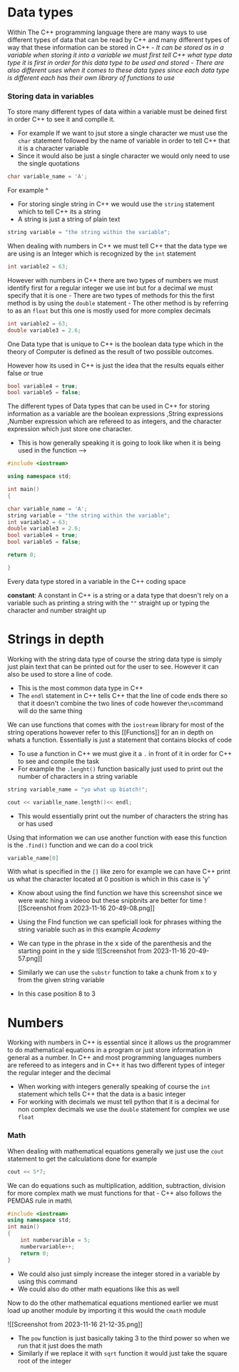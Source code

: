# Data types
Within The C++ programming language there are many ways to use different types of data that can be read by C++ and many different types of way that these information can be stored in C++ 
	- *It  can be stored as in a variable when storing it into a variable we must first tell C++ what type data type it is first in order for this data type to be used  and stored*
	- *There are also different uses when it comes to these data types since each data type is different each has their own library of functions to use*

### Storing data in variables 
To store many different types of data within a variable must be deined first in order C++ to see it and complle it. 
- For example If we want to jsut store a single character we must use the `char` statement followed by the name of variable in order to tell C++ that it is a character variable 
- Since it would also be just a single character we would only need to use the single quotations 
```C++
char variable_name = 'A';
```

For example ^

- For storing single string in C++ we would use the `string` statement which to tell C++ its a string
- A string is just a string of plain text 
```C++
string variable = "the string within the variable";
```

When dealing with numbers in C++ we must tell C++ that the data type we are using is an Integer which is recognized by the `int` statement

```C++
int variable2 = 63;
```

However with numbers in C++ there are two types of numbers we must identify first for a regular integer we use int but for a decimal we must specify that it is one 
	- There are two types of methods for this the first method is by using the `double` statement 
	- The other method is by referring to as an `float` but this one is mostly used for more complex decimals 
```C++ 
int variable2 = 63;
double variable3 = 2.6;
```

One Data  type that is unique to C++ is the boolean data type which in the theory of Computer is defined as the result of two possible outcomes. 

However how its used in C++ is just the idea that the results equals either false or true 

```C++ 
bool variable4 = true;
bool variable5 = false;
```

The different types of Data types that can be used in C++ for storing information as a variable are the boolean expressions ,String expressions ,Number expression which  are refereed to as integers, and the character expression which just store one character.

- This is how generally speaking it is going to look like when it is being used in the function -->

```C++
#include <iostream>

using namespace std;

int main()
{

char variable_name = 'A';
string variable = "the string within the variable";
int variable2 = 63;
double variable3 = 2.6;
bool variable4 = true;
bool variable5 = false;

return 0;

}
```

Every data type stored in a variable in the C++ coding space 

**constant**: A constant in C++ is a string or a data type that doesn't rely on a variable such as printing a string with the `""` straight up or typing the character and number straight up 


# Strings in depth

Working with the string data type of course the string data type is simply just plain text that can be printed out for the user to see. However it can also be used to store a line of code. 

- This is the most common data type in C++ 
- The `endl`  statement in C++ tells C++ that the line of code ends there so that it doesn't combine the two lines of code however the` \n `command will do the same thing 

We can use functions that comes with the `iostream` library for most of the string  operations however refer to this [[Functions]] for an in depth on whats a function. Essentially is just a statement that contains blocks of code 

- To use a function in C++ we must give it a `.` in front of it in order for C++ to see and compile the task
- For example the `.lenght()` function basically just used to print out the number of characters in a string variable
```C++
string variable_name = "yo what up biatch!";

cout << variablle_name.length()<< endl; 

```

- This would essentially print out the number of characters the string has or has used 

Using that information we can use another function with ease this function is the `.find()` function and we can do a cool trick

```C++
variable_name[0]
```

With what is specified in the `[]` like zero for example we can have C++ print us what the character located at 0 position is which in this case is 'y' 

- Know about using the find function we have this screenshot since we were watc hing a videoo but these snipbnits are better for time 
![[Screenshot from 2023-11-16 20-49-08.png]]

- Using the FInd  function we can speficiall look for phrases withing the string variable such as in this example *Academy* 
- We can type in the phrase in the x side of the parenthesis and the starting point in the y side 
![[Screenshot from 2023-11-16 20-49-57.png]]
- Similarly we can use the `substr` function to take a chunk from x to y from the given string variable 
- In this case position 8 to 3 

# Numbers
Working with numbers in C++ is essential since it allows us the programmer to do mathematical equations in a program or just store information in general as a number. In C++ and most programming languages numbers are refereed to as integers and in C++ it has two different types of integer the regular integer and the decimal 

- When working with integers generally speaking of course the `int` statement which tells C++ that the data is a basic integer 
- For working with decimals we must tell python that it is a decimal for non complex decimals we use the `double` statement for complex we use `float` 

### Math
When dealing with mathematical equations generally we just use the `cout` statement to get the calculations done for example 

```C++
cout << 5*7;

```

We can do equations such as multiplication, addition, subtraction, division for more complex math we must functions for that 
	- C++ also follows the PEMDAS rule in math\

```C++
#include <iostream>
using namespace std;
int main()
{
	int numbervarible = 5;
	numbervariable++;
	return 0;
}
```

-  We could also just simply increase the integer stored in a variable by using this command 
- We could also do other math equations like this as well 

Now to do the other mathematical equations mentioned earlier we must load up another module by importing it this would the `cmath` module

![[Screenshot from 2023-11-16 21-12-35.png]]

- The `pow` function is just basically taking 3 to the third power so when we run that it just does the math 
- Similarly if we replace it with `sqrt` function it would just take the square root of the integer